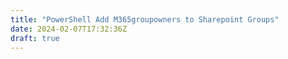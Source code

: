 ```yaml
---
title: "PowerShell Add M365groupowners to Sharepoint Groups"
date: 2024-02-07T17:32:36Z
draft: true
---
```


